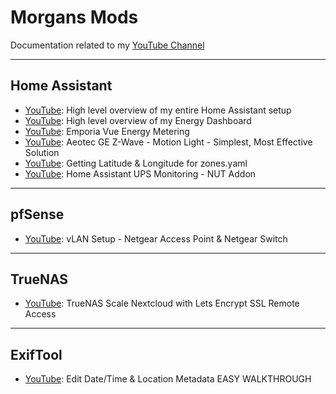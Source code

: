 # Morgans Mods
Documentation related to my [YouTube Channel](https://www.youtube.com/@morgansmodifications)
___
## Home Assistant
- [YouTube](): High level overview of my entire Home Assistant setup
- [YouTube](https://youtu.be/uhSoSi3-zec): High level overview of my Energy Dashboard
- [YouTube](https://www.youtube.com/watch?v=MkGi_UyWSZc): Emporia Vue Energy Metering
- [YouTube](https://youtu.be/hCSlaGx6cOY): Aeotec GE Z-Wave - Motion Light - Simplest, Most Effective Solution
- [YouTube](https://youtu.be/ZwLyuxBo-Ak): Getting Latitude & Longitude for zones.yaml
- [YouTube](https://youtu.be/bTwr26n60qs): Home Assistant UPS Monitoring - NUT Addon
___
## pfSense
- [YouTube](https://www.youtube.com/watch?v=Ao0rXqbJZ-E): vLAN Setup - Netgear Access Point & Netgear Switch

___
## TrueNAS
- [YouTube](https://www.youtube.com/watch?v=3LxhyhNm9e0): TrueNAS Scale Nextcloud with Lets Encrypt SSL Remote Access

___
## ExifTool
- [YouTube](https://youtu.be/z1QJK8ZJa5U): Edit Date/Time & Location Metadata EASY WALKTHROUGH
